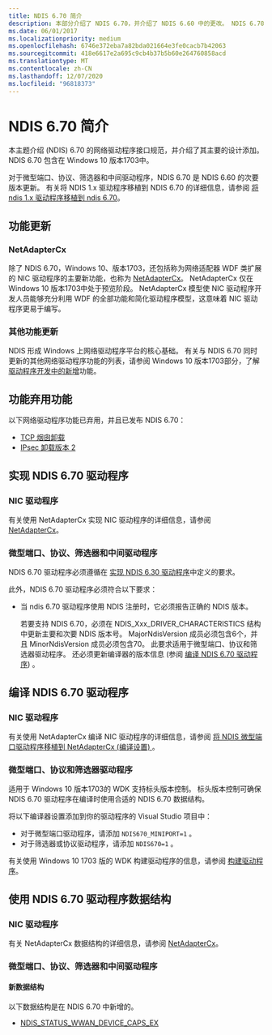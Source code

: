 ```yaml
---
title: NDIS 6.70 简介
description: 本部分介绍了 NDIS 6.70，并介绍了 NDIS 6.60 中的更改。 NDIS 6.70 包含在 Windows 10 版本1703中。
ms.date: 06/01/2017
ms.localizationpriority: medium
ms.openlocfilehash: 6746e372eba7a82bda021664e3fe0cacb7b42063
ms.sourcegitcommit: 418e6617e2a695c9cb4b37b5b60e264760858acd
ms.translationtype: MT
ms.contentlocale: zh-CN
ms.lasthandoff: 12/07/2020
ms.locfileid: "96818373"
---
```

# <a name="introduction-to-ndis-670"></a>NDIS 6.70 简介

本主题介绍 (NDIS) 6.70 的网络驱动程序接口规范，并介绍了其主要的设计添加。 NDIS 6.70 包含在 Windows 10 版本1703中。

对于微型端口、协议、筛选器和中间驱动程序，NDIS 6.70 是 NDIS 6.60 的次要版本更新。 有关将 NDIS 1.x 驱动程序移植到 NDIS 6.70 的详细信息，请参阅 [将 ndis 1.x 驱动程序移植到 ndis 6.70](porting-ndis-6-x-drivers-to-ndis-6-70.md)。

## <a name="feature-updates"></a>功能更新

### <a name="netadaptercx"></a>NetAdapterCx

除了 NDIS 6.70，Windows 10、版本1703，还包括称为网络适配器 WDF 类扩展的 NIC 驱动程序的主要新功能，也称为 [NetAdapterCx](../netcx/index.md)。 NetAdapterCx 仅在 Windows 10 版本1703中处于预览阶段。 NetAdapterCx 模型使 NIC 驱动程序开发人员能够充分利用 WDF 的全部功能和简化驱动程序模型，这意味着 NIC 驱动程序更易于编写。

### <a name="other-feature-updates"></a>其他功能更新

NDIS 形成 Windows 上网络驱动程序平台的核心基础。 有关与 NDIS 6.70 同时更新的其他网络驱动程序功能的列表，请参阅 Windows 10 版本1703部分，了解 [驱动程序开发中的新增](../what-s-new-in-driver-development.md)功能。

## <a name="feature-deprecations"></a>功能弃用功能

以下网络驱动程序功能已弃用，并且已发布 NDIS 6.70：

- [TCP 烟囱卸载](/previous-versions/windows/hardware/network/ndis-tcp-chimney-offload)
- [IPsec 卸载版本 2](./introduction-to-ipsec-offload-version-2.md)

## <a name="implementing-an-ndis-670-driver"></a>实现 NDIS 6.70 驱动程序

### <a name="nic-drivers"></a>NIC 驱动程序

有关使用 NetAdapterCx 实现 NIC 驱动程序的详细信息，请参阅 [NetAdapterCx](../netcx/index.md)。

### <a name="miniport-protocol-filter-and-intermediate-drivers"></a>微型端口、协议、筛选器和中间驱动程序

NDIS 6.70 驱动程序必须遵循在 [实现 NDIS 6.30 驱动程序](implementing-an-ndis-6-30-driver.md)中定义的要求。

此外，NDIS 6.70 驱动程序必须符合以下要求：

- 当 ndis 6.70 驱动程序使用 NDIS 注册时，它必须报告正确的 NDIS 版本。

   若要支持 NDIS 6.70，必须在 NDIS_Xxx_DRIVER_CHARACTERISTICS 结构中更新主要和次要 NDIS 版本号。 MajorNdisVersion 成员必须包含6个，并且 MinorNdisVersion 成员必须包含70。 此要求适用于微型端口、协议和筛选器驱动程序。 还必须更新编译器的版本信息 (参阅 [编译 NDIS 6.70 驱动程序](#compiling-an-ndis-670-driver)) 。

## <a name="compiling-an-ndis-670-driver"></a>编译 NDIS 6.70 驱动程序

### <a name="nic-drivers"></a>NIC 驱动程序

有关使用 NetAdapterCx 编译 NIC 驱动程序的详细信息，请参阅 [将 NDIS 微型端口驱动程序移植到 NetAdapterCx (编译设置) ](../netcx/porting-ndis-miniport-drivers-to-netadaptercx.md#compilation-settings)。

### <a name="miniport-protocol-and-filter-drivers"></a>微型端口、协议和筛选器驱动程序

适用于 Windows 10 版本1703的 WDK 支持标头版本控制。 标头版本控制可确保 NDIS 6.70 驱动程序在编译时使用合适的 NDIS 6.70 数据结构。

将以下编译器设置添加到你的驱动程序的 Visual Studio 项目中：

- 对于微型端口驱动程序，请添加 ```NDIS670_MINIPORT=1``` 。
- 对于筛选器或协议驱动程序，请添加 ```NDIS670=1``` 。

有关使用 Windows 10 1703 版的 WDK 构建驱动程序的信息，请参阅 [构建驱动程序](../develop/building-a-driver.md)。

## <a name="using-ndis-670-driver-data-structures"></a>使用 NDIS 6.70 驱动程序数据结构

### <a name="nic-drivers"></a>NIC 驱动程序

有关 NetAdapterCx 数据结构的详细信息，请参阅 [NetAdapterCx](../netcx/index.md)。

### <a name="miniport-protocol-filter-and-intermediate-drivers"></a>微型端口、协议、筛选器和中间驱动程序

#### <a name="new-data-structures"></a>新数据结构

以下数据结构是在 NDIS 6.70 中新增的。

- [NDIS_STATUS_WWAN_DEVICE_CAPS_EX](./ndis-status-wwan-device-caps-ex.md)
